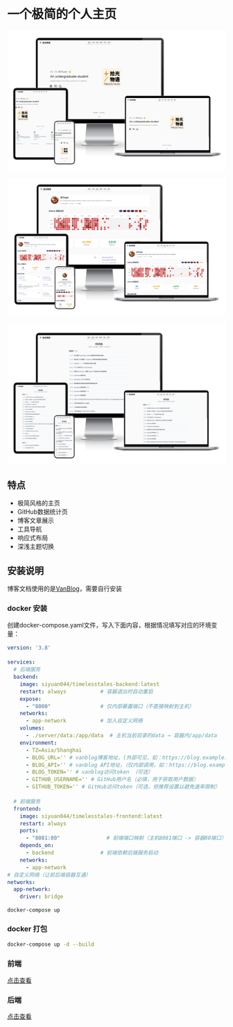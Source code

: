 # 一个极简的个人主页

![](./doc/image/info1.png)

![](./doc/image/info3.png)

![](./doc/image/info2.png)

## 特点

- 极简风格的主页
- GitHub数据统计页
- 博客文章展示
- 工具导航
- 响应式布局
- 深浅主题切换

## 安装说明

博客文档使用的是[VanBlog](https://vanblog.mereith.com/)，需要自行安装

### docker 安装

创建docker-compose.yaml文件，写入下面内容，根据情况填写对应的环境变量：

```yaml
version: '3.8'

services:
  # 后端服务
  backend:
    image: siyuan044/timelesstales-backend:latest
    restart: always           # 容器退出时自动重启
    expose:
      - "8000"                # 仅内部暴露端口（不直接映射到主机）
    networks:
      - app-network           # 加入自定义网络
    volumes:
      - ./server/data:/app/data  # 主机当前目录的data → 容器内/app/data
    environment:
      - TZ=Asia/Shanghai
      - BLOG_URL='' # vanblog博客地址，(外部可见，如：https://blog.example.com)
      - BLOG_API='' # vanblog API地址，（仅内部调用，如：https://blog.example.com/api）
      - BLOG_TOKEN='' # vanblog访问token （可选）
      - GITHUB_USERNAME='' # GitHub用户名（必填，用于获取用户数据）
      - GITHUB_TOKEN='' # GitHub访问token（可选，但推荐设置以避免速率限制）

  # 前端服务
  frontend:
    image: siyuan044/timelesstales-frontend:latest
    restart: always
    ports:
      - "8081:80"               # 前端端口映射（主机8081端口 -> 容器80端口）
    depends_on:
      - backend               # 前端依赖后端服务启动
    networks:
      - app-network
# 自定义网络（让前后端容器互通）
networks:
  app-network:
    driver: bridge
```

```
docker-compose up
```

### docker 打包

```bash
docker-compose up -d --build
```

### 前端

[点击查看](./package/website/README.md)

### 后端

[点击查看](./package/server/README.md)